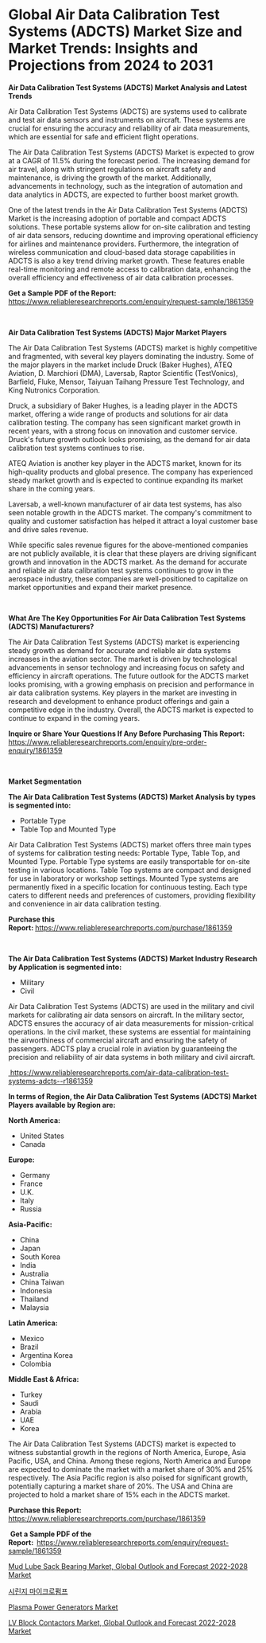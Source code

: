<p><h1>Global Air Data Calibration Test Systems (ADCTS) Market Size and Market Trends: Insights and Projections from 2024 to 2031</h1></p><p><strong>Air Data Calibration Test Systems (ADCTS) Market Analysis and Latest Trends</strong></p>
<p><p>Air Data Calibration Test Systems (ADCTS) are systems used to calibrate and test air data sensors and instruments on aircraft. These systems are crucial for ensuring the accuracy and reliability of air data measurements, which are essential for safe and efficient flight operations.</p><p>The Air Data Calibration Test Systems (ADCTS) Market is expected to grow at a CAGR of 11.5% during the forecast period. The increasing demand for air travel, along with stringent regulations on aircraft safety and maintenance, is driving the growth of the market. Additionally, advancements in technology, such as the integration of automation and data analytics in ADCTS, are expected to further boost market growth.</p><p>One of the latest trends in the Air Data Calibration Test Systems (ADCTS) Market is the increasing adoption of portable and compact ADCTS solutions. These portable systems allow for on-site calibration and testing of air data sensors, reducing downtime and improving operational efficiency for airlines and maintenance providers. Furthermore, the integration of wireless communication and cloud-based data storage capabilities in ADCTS is also a key trend driving market growth. These features enable real-time monitoring and remote access to calibration data, enhancing the overall efficiency and effectiveness of air data calibration processes.</p></p>
<p><strong>Get a Sample PDF of the Report:&nbsp;</strong> <a href="https://www.reliableresearchreports.com/enquiry/request-sample/1861359">https://www.reliableresearchreports.com/enquiry/request-sample/1861359</a></p>
<p>&nbsp;</p>
<p><strong>Air Data Calibration Test Systems (ADCTS) Major Market Players</strong></p>
<p><p>The Air Data Calibration Test Systems (ADCTS) market is highly competitive and fragmented, with several key players dominating the industry. Some of the major players in the market include Druck (Baker Hughes), ATEQ Aviation, D. Marchiori (DMA), Laversab, Raptor Scientific (TestVonics), Barfield, Fluke, Mensor, Taiyuan Taihang Pressure Test Technology, and King Nutronics Corporation.</p><p>Druck, a subsidiary of Baker Hughes, is a leading player in the ADCTS market, offering a wide range of products and solutions for air data calibration testing. The company has seen significant market growth in recent years, with a strong focus on innovation and customer service. Druck's future growth outlook looks promising, as the demand for air data calibration test systems continues to rise.</p><p>ATEQ Aviation is another key player in the ADCTS market, known for its high-quality products and global presence. The company has experienced steady market growth and is expected to continue expanding its market share in the coming years.</p><p>Laversab, a well-known manufacturer of air data test systems, has also seen notable growth in the ADCTS market. The company's commitment to quality and customer satisfaction has helped it attract a loyal customer base and drive sales revenue.</p><p>While specific sales revenue figures for the above-mentioned companies are not publicly available, it is clear that these players are driving significant growth and innovation in the ADCTS market. As the demand for accurate and reliable air data calibration test systems continues to grow in the aerospace industry, these companies are well-positioned to capitalize on market opportunities and expand their market presence.</p></p>
<p>&nbsp;</p>
<p><strong>What Are The Key Opportunities For Air Data Calibration Test Systems (ADCTS) Manufacturers?</strong></p>
<p><p>The Air Data Calibration Test Systems (ADCTS) market is experiencing steady growth as demand for accurate and reliable air data systems increases in the aviation sector. The market is driven by technological advancements in sensor technology and increasing focus on safety and efficiency in aircraft operations. The future outlook for the ADCTS market looks promising, with a growing emphasis on precision and performance in air data calibration systems. Key players in the market are investing in research and development to enhance product offerings and gain a competitive edge in the industry. Overall, the ADCTS market is expected to continue to expand in the coming years.</p></p>
<p><strong>Inquire or Share Your Questions If Any Before Purchasing This Report:</strong> <a href="https://www.reliableresearchreports.com/enquiry/pre-order-enquiry/1861359">https://www.reliableresearchreports.com/enquiry/pre-order-enquiry/1861359</a></p>
<p>&nbsp;</p>
<p><strong>Market Segmentation</strong></p>
<p><strong>The Air Data Calibration Test Systems (ADCTS) Market Analysis by types is segmented into:</strong></p>
<p><ul><li>Portable Type</li><li>Table Top and Mounted Type</li></ul></p>
<p><p>Air Data Calibration Test Systems (ADCTS) market offers three main types of systems for calibration testing needs: Portable Type, Table Top, and Mounted Type. Portable Type systems are easily transportable for on-site testing in various locations. Table Top systems are compact and designed for use in laboratory or workshop settings. Mounted Type systems are permanently fixed in a specific location for continuous testing. Each type caters to different needs and preferences of customers, providing flexibility and convenience in air data calibration testing.</p></p>
<p><strong>Purchase this Report:&nbsp;</strong><a href="https://www.reliableresearchreports.com/purchase/1861359">https://www.reliableresearchreports.com/purchase/1861359</a></p>
<p>&nbsp;</p>
<p><strong>The Air Data Calibration Test Systems (ADCTS) Market Industry Research by Application is segmented into:</strong></p>
<p><ul><li>Military</li><li>Civil</li></ul></p>
<p><p>Air Data Calibration Test Systems (ADCTS) are used in the military and civil markets for calibrating air data sensors on aircraft. In the military sector, ADCTS ensures the accuracy of air data measurements for mission-critical operations. In the civil market, these systems are essential for maintaining the airworthiness of commercial aircraft and ensuring the safety of passengers. ADCTS play a crucial role in aviation by guaranteeing the precision and reliability of air data systems in both military and civil aircraft.</p></p>
<p><a href="https://www.reliableresearchreports.com/air-data-calibration-test-systems-adcts--r1861359">&nbsp;https://www.reliableresearchreports.com/air-data-calibration-test-systems-adcts--r1861359</a></p>
<p><strong>In terms of Region, the Air Data Calibration Test Systems (ADCTS) Market Players available by Region are:</strong></p>
<p>
    <p> <strong> North America: </strong>
        <ul>
            <li>United States</li>
            <li>Canada</li>
        </ul>
        </p> 
    <p> <strong> Europe: </strong>
        <ul>
            <li>Germany</li>
            <li>France</li>
            <li>U.K.</li>
            <li>Italy</li>
            <li>Russia</li>
        </ul>
        </p> 
    <p> <strong> Asia-Pacific: </strong>
        <ul>
            <li>China</li>
            <li>Japan</li>
            <li>South Korea</li>
            <li>India</li>
            <li>Australia</li>
            <li>China Taiwan</li>
            <li>Indonesia</li>
            <li>Thailand</li>
            <li>Malaysia</li>
        </ul>
        </p> 
    <p> <strong> Latin America: </strong>
        <ul>
            <li>Mexico</li>
            <li>Brazil</li>
            <li>Argentina Korea</li>
            <li>Colombia</li>
        </ul>
        </p> 
    <p> <strong> Middle East & Africa: </strong>
        <ul>
            <li>Turkey</li>
            <li>Saudi</li>
            <li>Arabia</li>
            <li>UAE</li>
            <li>Korea</li>
        </ul>
    </p>
    </p>
<p><p>The Air Data Calibration Test Systems (ADCTS) market is expected to witness substantial growth in the regions of North America, Europe, Asia Pacific, USA, and China. Among these regions, North America and Europe are expected to dominate the market with a market share of 30% and 25% respectively. The Asia Pacific region is also poised for significant growth, potentially capturing a market share of 20%. The USA and China are projected to hold a market share of 15% each in the ADCTS market.</p></p>
<p><strong>Purchase this Report: </strong><a href="https://www.reliableresearchreports.com/purchase/1861359">https://www.reliableresearchreports.com/purchase/1861359</a></p>
<p>&nbsp;<strong>Get a Sample PDF of the Report:&nbsp;&nbsp;</strong><a href="https://www.reliableresearchreports.com/enquiry/request-sample/1861359">https://www.reliableresearchreports.com/enquiry/request-sample/1861359</a></p>
<p><strong></strong></p>
<p><p><a href="https://www.linkedin.com/pulse/mud-lube-sack-bearing-market-global-outlook-forecast-2022-2028-5yxjf?trackingId=gGCW6s4taIGM81dq5cwVMA%3D%3D">Mud Lube Sack Bearing Market, Global Outlook and Forecast 2022-2028 Market</a></p><p><a href="https://github.com/giancarlo642004/Market-Research-Report-List-2/blob/main/3803255177240.md">시린지 마이크로펌프</a></p><p><a href="https://github.com/MyrtisWest1/Market-Research-Report-List-1/blob/main/plasma-power-generators-market.md">Plasma Power Generators Market</a></p><p><a href="https://www.linkedin.com/pulse/comprehensive-analysis-global-lv-block-contactors-market-ksokf?trackingId=f%2FJTKOQphLjFgUjPUKLuoA%3D%3D">LV Block Contactors Market, Global Outlook and Forecast 2022-2028 Market</a></p></p>